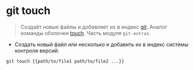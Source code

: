 # git touch

> Создаёт новые файлы и добавляет их в индекс [git](https://900913.ru/tldr/common/ru/git/).
> Аналог команды оболочки [touch](https://900913.ru/tldr/common/ru/touch/).
> Часть модуля `git-extras`.

- Создать новый файл или несколько и добавить их в индекс системы контроля версий:

`git touch {{path/to/file1 path/to/file2 ...}}`
